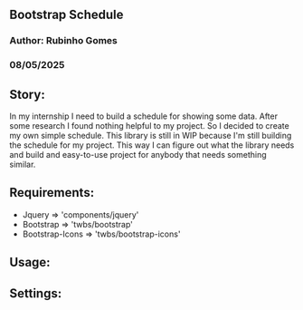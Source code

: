 ## Bootstrap Schedule
### Author: Rubinho Gomes
### 08/05/2025

## Story:
In my internship I need to build a schedule for showing some data. After some research I found nothing helpful to my project.
So I decided to create my own simple schedule. This library is still in WIP because I'm still building the schedule for my project. This way I can figure out what the library needs and build and easy-to-use project for anybody that needs something similar.

## Requirements:
* Jquery => 'components/jquery'
* Bootstrap => 'twbs/bootstrap'
* Bootstrap-Icons => 'twbs/bootstrap-icons'

## Usage:

## Settings:
